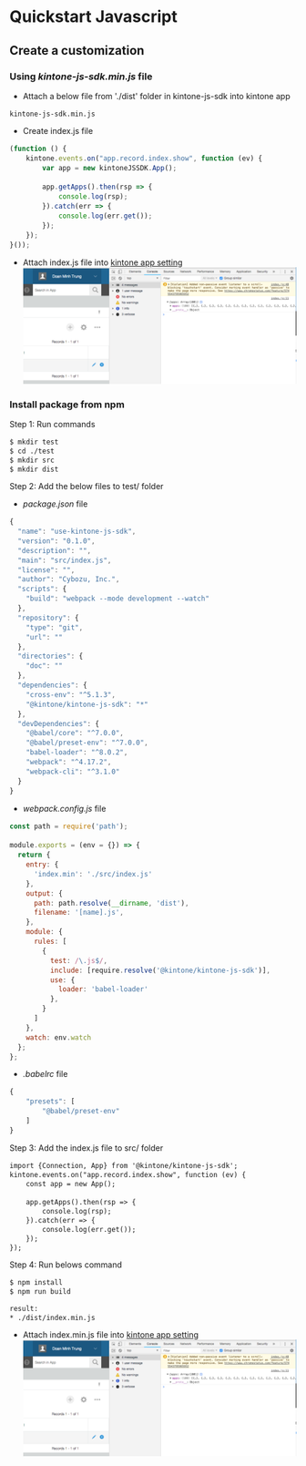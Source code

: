 # Quickstart Javascript

## Create a customization
### Using *kintone-js-sdk.min.js* file

* Attach a below file from './dist' folder in kintone-js-sdk into kintone app
```
kintone-js-sdk.min.js
```
* Create index.js file

```javascript
(function () {
    kintone.events.on("app.record.index.show", function (ev) {
        var app = new kintoneJSSDK.App();

        app.getApps().then(rsp => {
            console.log(rsp);
        }).catch(err => {
            console.log(err.get());
        });
    });
}());
```
* Attach index.js file into [kintone app setting](https://get.kintone.help/hc/en-us/articles/115001237528#App
)
![](../img/result.PNG)

### Install package from npm
Step 1: Run commands
```
$ mkdir test
$ cd ./test
$ mkdir src
$ mkdir dist
```
Step 2: Add the below files to test/ folder

* *package.json* file
```javascript
{
  "name": "use-kintone-js-sdk",
  "version": "0.1.0",
  "description": "",
  "main": "src/index.js",
  "license": "",
  "author": "Cybozu, Inc.",
  "scripts": {
    "build": "webpack --mode development --watch"
  },
  "repository": {
    "type": "git",
    "url": ""
  },
  "directories": {
    "doc": ""
  },
  "dependencies": {
    "cross-env": "^5.1.3",
    "@kintone/kintone-js-sdk": "*"
  },
  "devDependencies": {
    "@babel/core": "^7.0.0",
    "@babel/preset-env": "^7.0.0",
    "babel-loader": "^8.0.2",
    "webpack": "^4.17.2",
    "webpack-cli": "^3.1.0"
  }
}

```

* *webpack.config.js* file
```javascript
const path = require('path');

module.exports = (env = {}) => {
  return {
    entry: {
      'index.min': './src/index.js'
    },
    output: {
      path: path.resolve(__dirname, 'dist'),
      filename: '[name].js',
    },
    module: {
      rules: [
        {
          test: /\.js$/,
          include: [require.resolve('@kintone/kintone-js-sdk')],
          use: {
            loader: 'babel-loader'
          },
        }
      ]
    },
    watch: env.watch
  };
};
```

* *.babelrc* file
```javascript
{
    "presets": [
        "@babel/preset-env"
    ]
}
```

Step 3: Add the index.js file to src/ folder

```javacript
import {Connection, App} from '@kintone/kintone-js-sdk';
kintone.events.on("app.record.index.show", function (ev) {
    const app = new App();

    app.getApps().then(rsp => {
        console.log(rsp);
    }).catch(err => {
        console.log(err.get());
    });
});
```


Step 4: Run belows command

```
$ npm install
$ npm run build
```

```
result:
* ./dist/index.min.js
```

* Attach index.min.js file into [kintone app setting](https://get.kintone.help/hc/en-us/articles/115001237528#App
)
![](../img/result.PNG)
